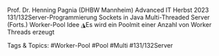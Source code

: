 Prof. Dr. Henning Pagnia (DHBW Mannheim) Advanced IT Herbst 2023 131/132Server-Programmierung Sockets in Java
Multi-Threaded Server (Forts.)
Worker-Pool
Idee
◮Es wird ein Poolmit einer Anzahl von Worker Threads erzeugt

   Tags & Topics:
   #Worker-Pool
   #Pool
   #Multi
   #131/132Server